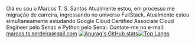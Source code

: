 Olá eu sou o Marcos T. S. Santos
Atualmente estou, em processo me migração de carreira, ingressando no universo FullStack.
Atualmente estou simultaneamente estudando Google Cloud Certified Associate Cloud Engineer pelo Senac e Python pelo Senai.
Contate-me no e-mail: marcos.ts.serdeira@gail.com
[![Anurag's GitHub stats](https://github-readme-stats.vercel.app/api?username=marcostsantos-dev)](https://github.com/marcostsantos-dev/github-readme-stats)[![Top Langs](https://github-readme-stats.vercel.app/api/top-langs/?username=marcostsantos-dev&layout=donut)](https://github.com/marcostsantos-dev/github-readme-stats)


